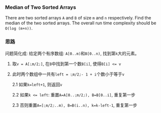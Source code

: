 ### Median of Two Sorted Arrays

There are two sorted arrays `A` and `B` of size `m` and `n` respectively. Find the median of the two sorted arrays. The overall run time complexity should be `O(log (m+n))`.

### 思路

问题简化成: 给定两个有序数组: `A[0..m)`和`B[0..n)`, 找到第`k`大的元素。

1.  取`v = A[⎿m/2⏌]`, 在`B`中找到第一个数`B[i]`, 使得`B[i] <= v`

2.  此时两个数组中一共有`left = ⎿m/2⏌- 1 + i`个数小于等于`v`

    2.1 如果`k=left+1`, 则返回`v`

    2.2 如果`k <= left`: 重置`A=A[0..⎿m/2⏌), B=B[0..i]`, 重复第一步

    2.3 否则重置`A=[⎿m/2⏌..m), B=B(i..n), k=k-left-1`, 重复第一步
